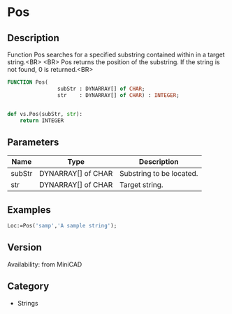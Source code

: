 # Pos

## Description
Function Pos searches for a specified substring contained within in a target string.&lt;BR&gt;
&lt;BR&gt;
Pos returns the position of the substring. If the string is not found, 0 is returned.&lt;BR&gt;


```pascal
FUNCTION Pos(
				subStr : DYNARRAY[] of CHAR;
				str    : DYNARRAY[] of CHAR) : INTEGER;
```

```python

def vs.Pos(subStr, str):
    return INTEGER
```

## Parameters
|Name|Type|Description|
|---|---|---|
|subStr|DYNARRAY[] of CHAR|Substring to be located.|
|str|DYNARRAY[] of CHAR|Target string.|

## Examples
```pascal
Loc:=Pos('samp','A sample string');


```

## Version
Availability: from MiniCAD
## Category
* Strings

